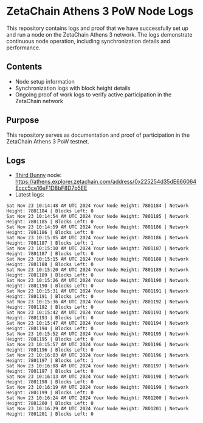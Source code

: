 # ZetaChain Athens 3 PoW Node Logs
This repository contains logs and proof that we have successfully set up and run a node on the ZetaChain Athens 3 network. The logs demonstrate continuous node operation, including synchronization details and performance.

## Contents
- Node setup information
- Synchronization logs with block height details
- Ongoing proof of work logs to verify active participation in the ZetaChain network

## Purpose
This repository serves as documentation and proof of participation in the ZetaChain Athens 3 PoW testnet.

## Logs

- [Third Bunny](https://thirdbunny.xyz/) node: https://athens.explorer.zetachain.com/address/0x225254d35dE666064Eccc5ce16eF1D8bF8D7b5EE
- Latest logs:
```
Sat Nov 23 10:14:48 AM UTC 2024 Your Node Height: 7801184 | Network Height: 7801184 | Blocks Left: 0
Sat Nov 23 10:14:54 AM UTC 2024 Your Node Height: 7801185 | Network Height: 7801185 | Blocks Left: 0
Sat Nov 23 10:14:59 AM UTC 2024 Your Node Height: 7801186 | Network Height: 7801186 | Blocks Left: 0
Sat Nov 23 10:15:05 AM UTC 2024 Your Node Height: 7801186 | Network Height: 7801187 | Blocks Left: 1
Sat Nov 23 10:15:10 AM UTC 2024 Your Node Height: 7801187 | Network Height: 7801187 | Blocks Left: 0
Sat Nov 23 10:15:15 AM UTC 2024 Your Node Height: 7801188 | Network Height: 7801188 | Blocks Left: 0
Sat Nov 23 10:15:20 AM UTC 2024 Your Node Height: 7801189 | Network Height: 7801189 | Blocks Left: 0
Sat Nov 23 10:15:26 AM UTC 2024 Your Node Height: 7801190 | Network Height: 7801190 | Blocks Left: 0
Sat Nov 23 10:15:31 AM UTC 2024 Your Node Height: 7801191 | Network Height: 7801191 | Blocks Left: 0
Sat Nov 23 10:15:36 AM UTC 2024 Your Node Height: 7801192 | Network Height: 7801192 | Blocks Left: 0
Sat Nov 23 10:15:42 AM UTC 2024 Your Node Height: 7801193 | Network Height: 7801193 | Blocks Left: 0
Sat Nov 23 10:15:47 AM UTC 2024 Your Node Height: 7801194 | Network Height: 7801194 | Blocks Left: 0
Sat Nov 23 10:15:52 AM UTC 2024 Your Node Height: 7801195 | Network Height: 7801195 | Blocks Left: 0
Sat Nov 23 10:15:57 AM UTC 2024 Your Node Height: 7801196 | Network Height: 7801196 | Blocks Left: 0
Sat Nov 23 10:16:03 AM UTC 2024 Your Node Height: 7801196 | Network Height: 7801197 | Blocks Left: 1
Sat Nov 23 10:16:08 AM UTC 2024 Your Node Height: 7801197 | Network Height: 7801197 | Blocks Left: 0
Sat Nov 23 10:16:13 AM UTC 2024 Your Node Height: 7801198 | Network Height: 7801198 | Blocks Left: 0
Sat Nov 23 10:16:19 AM UTC 2024 Your Node Height: 7801199 | Network Height: 7801199 | Blocks Left: 0
Sat Nov 23 10:16:24 AM UTC 2024 Your Node Height: 7801200 | Network Height: 7801200 | Blocks Left: 0
Sat Nov 23 10:16:29 AM UTC 2024 Your Node Height: 7801201 | Network Height: 7801201 | Blocks Left: 0
```
